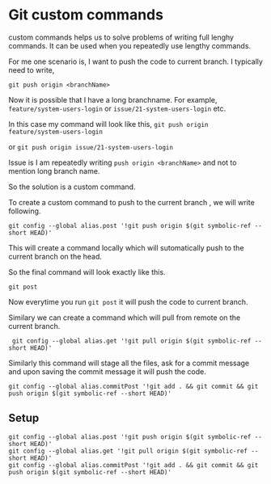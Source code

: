# Git custom commands

custom commands helps us to solve problems of writing full lenghy commands.
It can be used when you repeatedly use lengthy commands. 

For me one scenario is, I want to push the code to current branch.
I typically need to write, 
```
git push origin <branchName>
```
Now it is possible that I have a long branchname. 
For example, `feature/system-users-login` or `issue/21-system-users-login` etc.

In this case my command will look like this, `git push origin feature/system-users-login` 

or `git push origin issue/21-system-users-login`

Issue is I am repeatedly writing `push origin <branchName>` and not to mention long branch name.

So the solution is a custom command. 

To create a custom command to push to the current branch , we will write following. 
     
```
git config --global alias.post '!git push origin $(git symbolic-ref --short HEAD)'
```

This will create a command locally which will sutomatically push to the current branch on the head.

So the final command will look exactly like this. 
```
git post
```

Now everytime you run `git post` it will push the code to current branch. 


Similary we can create a command which will pull from remote on the current branch.

```
 git config --global alias.get '!git pull origin $(git symbolic-ref --short HEAD)'
```

Similarly this command will stage all the files, ask for a commit message and upon saving the commit message it will push the code.
```
git config --global alias.commitPost '!git add . && git commit && git push origin $(git symbolic-ref --short HEAD)'
```

## Setup

```
git config --global alias.post '!git push origin $(git symbolic-ref --short HEAD)'
git config --global alias.get '!git pull origin $(git symbolic-ref --short HEAD)'
git config --global alias.commitPost '!git add . && git commit && git push origin $(git symbolic-ref --short HEAD)'
```


